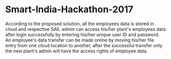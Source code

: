# Smart-India-Hackathon-2017
According to the proposed solution, all the employees data is stored in cloud and respective SAIL admin can access his/her plant's employees data after login successfully by entering his/her unique user ID and password. An employee's data transfer can be made online by moving his/her file entry from one cloud location to another, after the successful transfer only the new plant's admin will have the access rights of employee data.
